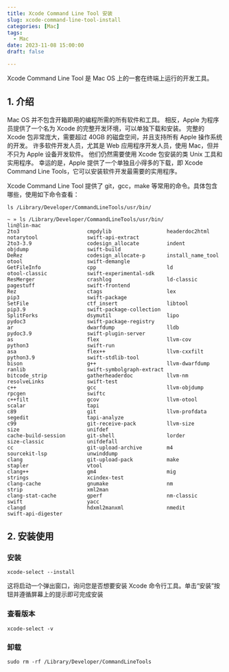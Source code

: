 ```yaml
---
title: Xcode Command Line Tool 安装
slug: xcode-command-line-tool-install
categories: [Mac]
tags:
  - Mac
date: 2023-11-08 15:00:00
draft: false

---
```


Xcode Command Line Tool 是 Mac OS 上的一套在终端上运行的开发工具。

<!--more-->

## 1. 介绍

Mac OS 并不包含开箱即用的编程所需的所有软件和工具。 相反，Apple 为程序员提供了一个名为 Xcode 的完整开发环境，可以单独下载和安装。 完整的 Xcode 包非常庞大，需要超过 40GB 的磁盘空间，并且支持所有 Apple 操作系统的开发。 许多软件开发人员，尤其是 Web 应用程序开发人员，使用 Mac，但并不只为 Apple 设备开发软件。 他们仍然需要使用 Xcode 包安装的类 Unix 工具和实用程序。 幸运的是，Apple 提供了一个单独且小得多的下载，即 Xcode Command Line Tools，它可以安装软件开发最需要的实用程序。

Xcode Command Line Tool 提供了 git，gcc，make 等常用的命令。具体包含哪些，使用如下命令查看：

```
ls /Library/Developer/CommandLineTools/usr/bin/
```

```
~ » ls /Library/Developer/CommandLineTools/usr/bin/                                                                            lin@lin-mac
2to3                      cmpdylib                  headerdoc2html            notarytool                swift-api-extract
2to3-3.9                  codesign_allocate         indent                    objdump                   swift-build
DeRez                     codesign_allocate-p       install_name_tool         otool                     swift-demangle
GetFileInfo               cpp                       ld                        otool-classic             swift-experimental-sdk
ResMerger                 crashlog                  ld-classic                pagestuff                 swift-frontend
Rez                       ctags                     lex                       pip3                      swift-package
SetFile                   ctf_insert                libtool                   pip3.9                    swift-package-collection
SplitForks                dsymutil                  lipo                      pydoc3                    swift-package-registry
ar                        dwarfdump                 lldb                      pydoc3.9                  swift-plugin-server
as                        flex                      llvm-cov                  python3                   swift-run
asa                       flex++                    llvm-cxxfilt              python3.9                 swift-stdlib-tool
bison                     g++                       llvm-dwarfdump            ranlib                    swift-symbolgraph-extract
bitcode_strip             gatherheaderdoc           llvm-nm                   resolveLinks              swift-test
c++                       gcc                       llvm-objdump              rpcgen                    swiftc
c++filt                   gcov                      llvm-otool                scalar                    tapi
c89                       git                       llvm-profdata             segedit                   tapi-analyze
c99                       git-receive-pack          llvm-size                 size                      unifdef
cache-build-session       git-shell                 lorder                    size-classic              unifdefall
cc                        git-upload-archive        m4                        sourcekit-lsp             unwinddump
clang                     git-upload-pack           make                      stapler                   vtool
clang++                   gm4                       mig                       strings                   xcindex-test
clang-cache               gnumake                   nm                        strip                     xml2man
clang-stat-cache          gperf                     nm-classic                swift                     yacc
clangd                    hdxml2manxml              nmedit                    swift-api-digester
```

## 2. 安装使用

### 安装

```
xcode-select --install
```

这将启动一个弹出窗口，询问您是否想要安装 Xcode 命令行工具。单击“安装”按钮并遵循屏幕上的提示即可完成安装

### 查看版本

```
xcode-select -v
```

### 卸载

```
sudo rm -rf /Library/Developer/CommandLineTools
```
